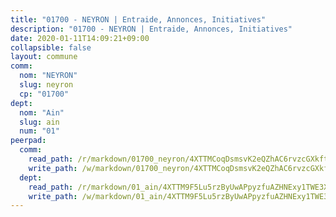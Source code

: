 ```yaml
---
title: "01700 - NEYRON | Entraide, Annonces, Initiatives"
description: "01700 - NEYRON | Entraide, Annonces, Initiatives"
date: 2020-01-11T14:09:21+09:00
collapsible: false
layout: commune
comm:
  nom: "NEYRON"
  slug: neyron
  cp: "01700"
dept:
  nom: "Ain"
  slug: ain
  num: "01"
peerpad:
  comm:
    read_path: /r/markdown/01700_neyron/4XTTMCoqDsmsvK2eQZhAC6rvzcGXkfty2X4Nk6h3NShQkpCSX
    write_path: /w/markdown/01700_neyron/4XTTMCoqDsmsvK2eQZhAC6rvzcGXkfty2X4Nk6h3NShQkpCSX-K3TgUKAEQGqfxUsNpLyvTgLpfKxTCUGMDqxc2T1cGS2mC1V9NRVL7yagRC4s8o8Pu6ajbEGba5GX4P6pVATqzbXqtzRNtVT8r9hkWTQ1a6ApHmWK4XMzZPVtxoz3pwPXzQC9vQh9
  dept:
    read_path: /r/markdown/01_ain/4XTTM9F5Lu5rzByUwAPpyzfuAZHNExy1TWE3X3wiTrPFfiAJr
    write_path: /w/markdown/01_ain/4XTTM9F5Lu5rzByUwAPpyzfuAZHNExy1TWE3X3wiTrPFfiAJr-K3TgUnxzeFoJA4CB58vXNvKXURJneTNZHUsypAQGicGiZu7AS2sPbjspGpj7s3MmMv58YhkLaSUMQMHaiKAfoMv6wF36Urxbqqh8MmnXpnKkbVhnAishABEkMRAiyAt8GGJ1Jer2
---
```


